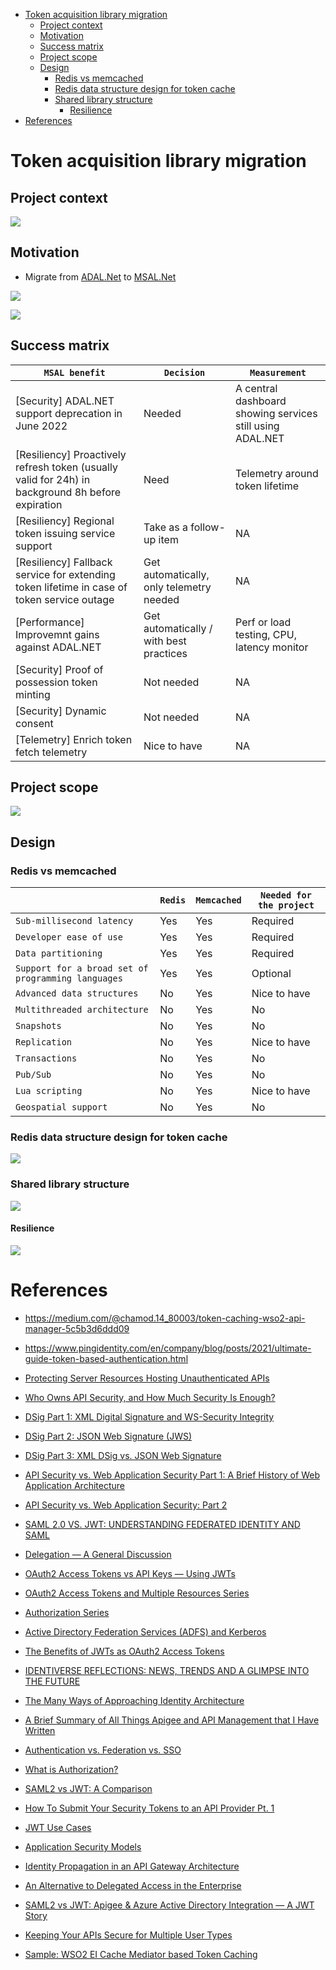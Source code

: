 - [Token acquisition library migration](#token-acquisition-library-migration)
  - [Project context](#project-context)
  - [Motivation](#motivation)
  - [Success matrix](#success-matrix)
  - [Project scope](#project-scope)
  - [Design](#design)
    - [Redis vs memcached](#redis-vs-memcached)
    - [Redis data structure design for token cache](#redis-data-structure-design-for-token-cache)
    - [Shared library structure](#shared-library-structure)
      - [Resilience](#resilience)
- [References](#references)

# Token acquisition library migration

## Project context

![](../../.gitbook/assets/msalNetFlowchart.png)

## Motivation
* Migrate from [ADAL.Net](https://github.com/AzureAD/azure-activedirectory-library-for-dotnet) to [MSAL.Net](https://github.com/AzureAD/microsoft-authentication-library-for-dotnet)

![](../../.gitbook/assets/adalNetVsMsalNet.png)

![](../../.gitbook/assets/adalNetVsMsalNetAPI.png)

## Success matrix

| `MSAL benefit` | `Decision` | `Measurement` |
|--|--|--|
| [Security] ADAL.NET support deprecation in June 2022 | Needed | A central dashboard showing services still using ADAL.NET |
| [Resiliency] Proactively refresh token (usually valid for 24h) in background 8h before expiration | Need | Telemetry around token lifetime |
| [Resiliency] Regional token issuing service support | Take as a follow-up item | NA |
| [Resiliency] Fallback service for extending token lifetime in case of token service outage  | Get automatically, only telemetry needed | NA |
| [Performance] Improvemnt gains against ADAL.NET | Get automatically / with best practices | Perf or load testing, CPU, latency monitor |
| [Security] Proof of possession token minting | Not needed | NA |
| [Security] Dynamic consent | Not needed | NA |
| [Telemetry] Enrich token fetch telemetry | Nice to have | NA |

## Project scope

![](../../.gitbook/assets/msalMigrationProjectScope.png)

## Design
### Redis vs memcached

|   | `Redis`  | `Memcached` | `Needed for the project`  |
|---|---|---|---|
| `Sub-millisecond latency`  | Yes  | Yes  |  Required |
| `Developer ease of use`  | Yes  | Yes  |  Required |
| `Data partitioning`  | Yes  | Yes  |  Required |
| `Support for a broad set of programming languages`  | Yes  | Yes  | Optional  |
| `Advanced data structures`  | No  | Yes  | Nice to have |
| `Multithreaded architecture`  | No | Yes  | No  |
| `Snapshots`  | No | Yes  | No  |
| `Replication`  | No | Yes  | Nice to have  |
| `Transactions`  | No | Yes  | No  |
| `Pub/Sub`  | No | Yes  | No  |
| `Lua scripting`  | No | Yes  | Nice to have  |
| `Geospatial support`  | No | Yes  | No  |

### Redis data structure design for token cache

![](../../.gitbook/assets/redisTokenCacheDS.png)

### Shared library structure

![](../../.gitbook/assets/msalSharedLibraryStructure.png)

#### Resilience

![](../../.gitbook/assets/msalMultiLayerResilience.png)

# References
* https://medium.com/@chamod.14_80003/token-caching-wso2-api-manager-5c5b3d6ddd09
* https://www.pingidentity.com/en/company/blog/posts/2021/ultimate-guide-token-based-authentication.html

* [Protecting Server Resources Hosting Unauthenticated APIs](https://medium.com/@robert.broeckelmann/protecting-server-resources-hosting-unauthenticated-apis-d77875db7b8)
* [Who Owns API Security, and How Much Security Is Enough?](https://medium.com/@robert.broeckelmann/nissan-leaf-api-security-who-owns-api-security-and-how-much-security-is-enough-fa467fdb59a1)
* [DSig Part 1: XML Digital Signature and WS-Security Integrity](https://medium.com/@robert.broeckelmann/dsig-part-1-xml-digital-signature-and-ws-security-integrity-225ea3eb894e)
* [DSig Part 2: JSON Web Signature (JWS)](https://medium.com/@robert.broeckelmann/dsig-part-2-json-web-signature-jws-f428d0b5ae40)
* [DSig Part 3: XML DSig vs. JSON Web Signature](https://medium.com/@robert.broeckelmann/dsig-part-3-xml-dsig-vs-json-web-signature-709345c78541)
* [API Security vs. Web Application Security Part 1: A Brief History of Web Application Architecture](https://medium.com/@robert.broeckelmann/api-security-vs-web-application-security-part-1-a-brief-history-of-web-application-architecture-4c8a682a21e)
* [API Security vs. Web Application Security: Part 2](https://medium.com/@robert.broeckelmann/api-security-vs-web-application-security-part-2-e2f327b4b54c)
* [SAML 2.0 VS. JWT: UNDERSTANDING FEDERATED IDENTITY AND SAML](https://medium.com/@robert.broeckelmann/saml-2-0-vs-jwt-understanding-federated-identity-and-saml-a259dff8545c)
* [Delegation — A General Discussion](https://medium.com/@robert.broeckelmann/delegation-a-general-discussion-d0b2ab5a85c7)
* [OAuth2 Access Tokens vs API Keys — Using JWTs](https://medium.com/@robert.broeckelmann/oauth2-access-tokens-vs-api-keys-using-jwts-651f97df9e19)
* [OAuth2 Access Tokens and Multiple Resources Series](https://medium.com/@robert.broeckelmann/oauth2-access-tokens-and-multiple-resources-series-13e467861893)
* [Authorization Series](https://medium.com/@robert.broeckelmann/authorization-series-6b9c5890716c)
* [Active Directory Federation Services (ADFS) and Kerberos](https://medium.com/@robert.broeckelmann/active-directory-federation-services-adfs-and-kerberos-f36c71e13be5)
* [The Benefits of JWTs as OAuth2 Access Tokens](https://medium.com/@robert.broeckelmann/the-benefits-of-jwts-as-oauth2-access-tokens-6ec47dbd2783)
* [IDENTIVERSE REFLECTIONS: NEWS, TRENDS AND A GLIMPSE INTO THE FUTURE](https://medium.com/@robert.broeckelmann/identiverse-reflections-news-trends-and-a-glimpse-into-the-future-d585050b7cf5?readmore=1&source=user_profile---------20-------------------------------)
* [The Many Ways of Approaching Identity Architecture](https://medium.com/@robert.broeckelmann/the-many-ways-of-approaching-identity-architecture-813118077d8a)
* [A Brief Summary of All Things Apigee and API Management that I Have Written](https://medium.com/@robert.broeckelmann/a-brief-summary-of-all-things-apigee-and-api-management-that-i-have-written-46bb71c2d8b9)
* [Authentication vs. Federation vs. SSO](https://medium.com/@robert.broeckelmann/authentication-vs-federation-vs-sso-9586b06b1380)
* [What is Authorization?](https://medium.com/@robert.broeckelmann/what-is-authorization-9977caacc61e)
* [SAML2 vs JWT: A Comparison](https://medium.com/@robert.broeckelmann/saml2-vs-jwt-a-comparison-254bafd98e6)
* [How To Submit Your Security Tokens to an API Provider Pt. 1](https://medium.com/@robert.broeckelmann/how-to-submit-your-security-tokens-to-an-api-provider-pt-1-4a68df35843a)
* [JWT Use Cases](https://medium.com/@robert.broeckelmann/jwt-use-cases-bb94e4e70949)
* [Application Security Models](https://medium.com/@robert.broeckelmann/application-security-models-e5b47fe6ac70)
* [Identity Propagation in an API Gateway Architecture](https://medium.com/@robert.broeckelmann/identity-propagation-in-an-api-gateway-architecture-c0f9bbe9273b)
* [An Alternative to Delegated Access in the Enterprise](https://medium.com/@robert.broeckelmann/an-alternative-to-delegated-access-in-the-enterprise-82023ed423b5?source=user_profile---------63-------------------------------)
* [SAML2 vs JWT: Apigee & Azure Active Directory Integration — A JWT Story](https://medium.com/levvel-consulting/saml2-vs-jwt-apigee-azure-active-directory-integration-a-jwt-story-a3eb00769a1f)
* [Keeping Your APIs Secure for Multiple User Types](https://medium.com/@robert.broeckelmann/keeping-your-apis-secure-for-multiple-user-types-d5c627793c4c)
* [Sample: WSO2 EI Cache Mediator based Token Caching](https://medium.com/@chamilad/sample-wso2-ei-cache-mediator-based-token-caching-3036f2e7e6eb)
